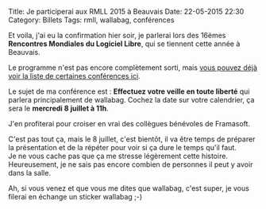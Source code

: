 Title: Je participerai aux RMLL 2015 à Beauvais
Date: 22-05-2015 22:30
Category: Billets
Tags: rmll, wallabag, conférences

Et voila, j'ai eu la confirmation hier soir, je parlerai lors des 16èmes **Rencontres Mondiales du Logiciel Libre**, qui se tiennent cette année à Beauvais.

Le programme n'est pas encore complètement sorti, mais [vous pouvez déjà voir la liste de certaines conférences ici](https://2015.rmll.info/spip.php?page=rmll_progall&lang=fr).

Le sujet de ma conférence est : **Effectuez votre veille en toute liberté** qui parlera principalement de wallabag. Cochez la date sur votre calendrier, ça sera le **mercredi 8 juillet à 11h**.

J'en profiterai pour croiser en vrai des collègues bénévoles de Framasoft.

C'est pas tout ça, mais le 8 juillet, c'est bientôt, il va être temps de préparer la présentation et de la répéter pour voir si ça dure le temps qu'il faut.  
Je ne vous cache pas que ça me stresse légèrement cette histoire. Heureusement, je ne sais pas encore combien de personnes il peut y avoir dans la salle.

Ah, si vous venez et que vous me dites que wallabag, c'est super, je vous filerai en échange un sticker wallabag ;-)
